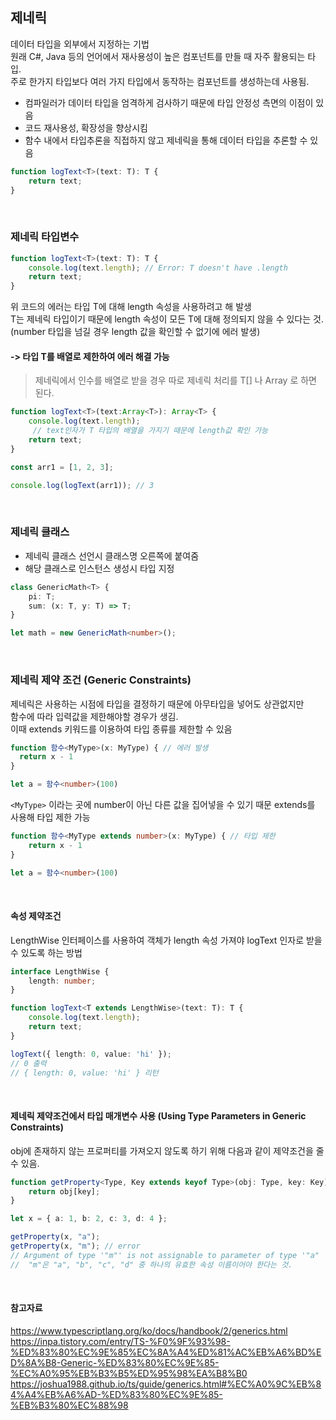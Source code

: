 ## 제네릭
데이터 타입을 외부에서 지정하는 기법<br/>
원래 C#, Java 등의 언어에서 재사용성이 높은 컴포넌트를 만들 때 자주 활용되는 타입. <br/>
주로 한가지 타입보다 여러 가지 타입에서 동작하는 컴포넌트를 생성하는데 사용됨.

- 컴파일러가 데이터 타입을 엄격하게 검사하기 때문에 타입 안정성 측면의 이점이 있음
- 코드 재사용성, 확장성을 향상시킴
- 함수 내에서 타입추론을 직접하지 않고 제네릭을 통해 데이터 타입을 추론할 수 있음
```ts
function logText<T>(text: T): T {
    return text;
}
```
<br/>

### 제네릭 타입변수
```ts
function logText<T>(text: T): T {
    console.log(text.length); // Error: T doesn't have .length
    return text;
}
```
위 코드의 에러는 타입 T에 대해 length 속성을 사용하려고 해 발생 <br/>
T는 제네릭 타입이기 때문에 length 속성이 모든 T에 대해 정의되지 않을 수 있다는 것. <br/>
(number 타입을 넘길 경우 length 값을 확인할 수 없기에 에러 발생)
#### ->  타입 T를 배열로 제한하여 에러 해결 가능
> 제네릭에서 인수를 배열로 받을 경우 따로 제네릭 처리를 T[] 나 Array<T> 로 하면 된다.
```ts
function logText<T>(text:Array<T>): Array<T> {
    console.log(text.length); 
     // text인자가 T 타입의 배열을 가지기 때문에 length값 확인 가능
    return text;
}

const arr1 = [1, 2, 3];

console.log(logText(arr1)); // 3
```
<br/>

### 제네릭 클래스
- 제네릭 클래스 선언시 클래스명 오른쪽에 <T> 붙여줌
- 해당 클래스로 인스턴스 생성시 타입 지정
```ts
class GenericMath<T> {
    pi: T;
    sum: (x: T, y: T) => T;
}

let math = new GenericMath<number>();
```
<br/>

### 제네릭 제약 조건 (Generic Constraints)
제네릭은 사용하는 시점에 타입을 결정하기 때문에 아무타입을 넣어도 상관없지만<br/>
함수에 따라 입력값을 제한해야할 경우가 생김. <br/>
이때 extends 키워드를 이용하여 타입 종류를 제한할 수 있음

```ts
function 함수<MyType>(x: MyType) { // 에러 발생
  return x - 1
}

let a = 함수<number>(100)
```
`<MyType>` 이라는 곳에 number이 아닌 다른 값을 집어넣을 수 있기 때문
extends를 사용해 타입 제한 가능

```ts
function 함수<MyType extends number>(x: MyType) { // 타입 제한
    return x - 1
}

let a = 함수<number>(100)
```
<br/>

#### 속성 제약조건
LengthWise 인터페이스를 사용하여 객체가 length 속성 가져야 logText 인자로 받을 수 있도록 하는 방법
```ts
interface LengthWise { 
    length: number; 
}

function logText<T extends LengthWise>(text: T): T {
    console.log(text.length);
    return text; 
}

logText({ length: 0, value: 'hi' }); 
// 0 출력
// { length: 0, value: 'hi' } 리턴
```

<br/>

#### 제네릭 제약조건에서 타입 매개변수 사용 (Using Type Parameters in Generic Constraints)
obj에 존재하지 않는 프로퍼티를 가져오지 않도록 하기 위해 다음과 같이 제약조건을 줄 수 있음.
```ts
function getProperty<Type, Key extends keyof Type>(obj: Type, key: Key) {
    return obj[key];
}

let x = { a: 1, b: 2, c: 3, d: 4 };

getProperty(x, "a");
getProperty(x, "m"); // error
// Argument of type '"m"' is not assignable to parameter of type '"a" | "b" | "c" | "d"'.
//  "m"은 "a", "b", "c", "d" 중 하나의 유효한 속성 이름이어야 한다는 것. 
```
<br/>

#### 참고자료
https://www.typescriptlang.org/ko/docs/handbook/2/generics.html <br/>
https://inpa.tistory.com/entry/TS-%F0%9F%93%98-%ED%83%80%EC%9E%85%EC%8A%A4%ED%81%AC%EB%A6%BD%ED%8A%B8-Generic-%ED%83%80%EC%9E%85-%EC%A0%95%EB%B3%B5%ED%95%98%EA%B8%B0<br/>
https://joshua1988.github.io/ts/guide/generics.html#%EC%A0%9C%EB%84%A4%EB%A6%AD-%ED%83%80%EC%9E%85-%EB%B3%80%EC%88%98